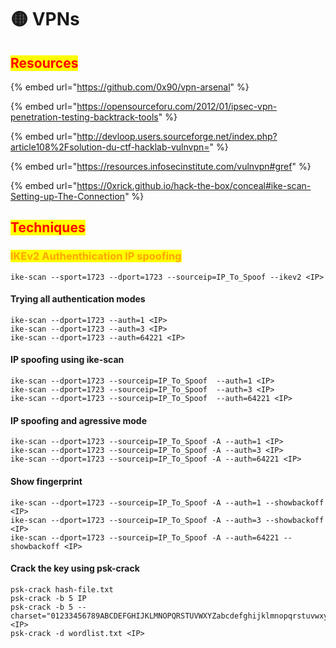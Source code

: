 # 🟡 VPNs

## <mark style="color:red;">Resources</mark>

{% embed url="https://github.com/0x90/vpn-arsenal" %}

{% embed url="https://opensourceforu.com/2012/01/ipsec-vpn-penetration-testing-backtrack-tools" %}

{% embed url="http://devloop.users.sourceforge.net/index.php?article108%2Fsolution-du-ctf-hacklab-vulnvpn=" %}

{% embed url="https://resources.infosecinstitute.com/vulnvpn#gref" %}

{% embed url="https://0xrick.github.io/hack-the-box/conceal#ike-scan-Setting-up-The-Connection" %}

## <mark style="color:red;">Techniques</mark> <a href="#exploitation-techniques" id="exploitation-techniques"></a>

### <mark style="color:orange;">IKEv2 Authenthication IP spoofing</mark>

```
ike-scan --sport=1723 --dport=1723 --sourceip=IP_To_Spoof --ikev2 <IP>
```

#### Trying all authentication modes

```
ike-scan --dport=1723 --auth=1 <IP>
ike-scan --dport=1723 --auth=3 <IP>
ike-scan --dport=1723 --auth=64221 <IP>
```

#### IP spoofing using ike-scan

```
ike-scan --dport=1723 --sourceip=IP_To_Spoof  --auth=1 <IP>
ike-scan --dport=1723 --sourceip=IP_To_Spoof  --auth=3 <IP>
ike-scan --dport=1723 --sourceip=IP_To_Spoof  --auth=64221 <IP>
```

#### IP spoofing and agressive mode

```
ike-scan --dport=1723 --sourceip=IP_To_Spoof -A --auth=1 <IP>
ike-scan --dport=1723 --sourceip=IP_To_Spoof -A --auth=3 <IP>
ike-scan --dport=1723 --sourceip=IP_To_Spoof -A --auth=64221 <IP>
```

#### Show fingerprint

```
ike-scan --dport=1723 --sourceip=IP_To_Spoof -A --auth=1 --showbackoff <IP>
ike-scan --dport=1723 --sourceip=IP_To_Spoof -A --auth=3 --showbackoff <IP>
ike-scan --dport=1723 --sourceip=IP_To_Spoof -A --auth=64221 --showbackoff <IP>
```

#### Crack the key using psk-crack

```
psk-crack hash-file.txt
psk-crack -b 5 IP
psk-crack -b 5 --charset="01233456789ABCDEFGHIJKLMNOPQRSTUVWXYZabcdefghijklmnopqrstuvwxyz" <IP>
psk-crack -d wordlist.txt <IP>
```
